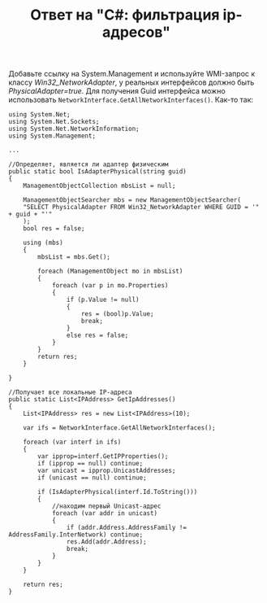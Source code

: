 ﻿---
title: "Ответ на \"C#: фильтрация ip-адресов\""
se.owner.user_id: 240512
se.owner.display_name: "MSDN.WhiteKnight"
se.owner.link: "https://ru.stackoverflow.com/users/240512/msdn-whiteknight"
se.answer_id: 830696
se.question_id: 830562
se.post_type: answer
se.is_accepted: True
---
<p>Добавьте ссылку на System.Management и используйте WMI-запрос к классу <em>Win32_NetworkAdapter</em>, у реальных интерфейсов должно быть <em>PhysicalAdapter=true</em>. Для получения Guid интерфейса можно использовать <code>NetworkInterface.GetAllNetworkInterfaces()</code>. Как-то так:</p>

<pre><code>using System.Net;
using System.Net.Sockets;
using System.Net.NetworkInformation;
using System.Management;

...

//Определяет, является ли адаптер физическим
public static bool IsAdapterPhysical(string guid)
{
    ManagementObjectCollection mbsList = null;            

    ManagementObjectSearcher mbs = new ManagementObjectSearcher(
    "SELECT PhysicalAdapter FROM Win32_NetworkAdapter WHERE GUID = '" + guid + "'"
    );
    bool res = false;

    using (mbs)
    {
        mbsList = mbs.Get();

        foreach (ManagementObject mo in mbsList)
        {                  
            foreach (var p in mo.Properties)
            {                        
                if (p.Value != null)
                {
                    res = (bool)p.Value;
                    break;
                }
                else res = false;                        
            }                    
        }
        return res;
    }

}

//Получает все локальные IP-адреса
public static List&lt;IPAddress&gt; GetIpAddresses()
{
    List&lt;IPAddress&gt; res = new List&lt;IPAddress&gt;(10);

    var ifs = NetworkInterface.GetAllNetworkInterfaces();

    foreach (var interf in ifs)
    {
        var ipprop=interf.GetIPProperties();
        if (ipprop == null) continue;
        var unicast = ipprop.UnicastAddresses;
        if (unicast == null) continue;

        if (IsAdapterPhysical(interf.Id.ToString()))
        {
            //находим первый Unicast-адрес
            foreach (var addr in unicast)
            {
                if (addr.Address.AddressFamily != AddressFamily.InterNetwork) continue;
                res.Add(addr.Address);
                break;
            }
        }
    }

    return res;
}
</code></pre>
